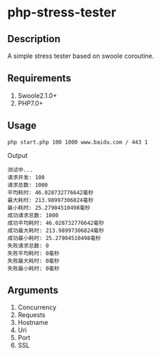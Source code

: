 # php-stress-tester

## Description
A simple stress tester based on swoole coroutine.

## Requirements
1. Swoole2.1.0+
2. PHP7.0+

## Usage
```shell
php start.php 100 1000 www.baidu.com / 443 1
```
Output
```shell
测试中...
请求并发: 100
请求总数: 1000
平均耗时: 46.028732776642毫秒
最大耗时: 213.98997306824毫秒
最小耗时: 25.27904510498毫秒
成功请求总数: 1000
成功平均耗时: 46.028732776642毫秒
成功最大耗时: 213.98997306824毫秒
成功最小耗时: 25.27904510498毫秒
失败请求总数: 0
失败平均耗时: 0毫秒
失败最大耗时: 0毫秒
失败最小耗时: 0毫秒
```

## Arguments
1. Concurrency
2. Requests
3. Hostname
4. Uri
5. Port
6. SSL
